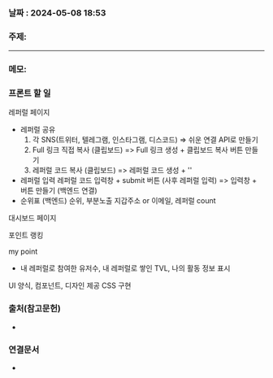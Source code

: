 
### 날짜 : 2024-05-08 18:53

### 주제: 

---
### 메모: 
### 프론트 할 일 

레퍼럴 페이지
- 레퍼럴 공유
	1. 각 SNS(트위터, 텔레그램, 인스타그램, 디스코드) 
	   => 쉬운 연결 API로 만들기
	2. Full 링크 직접 복사 (클립보드)
	   => Full 링크 생성 + 클립보드 복사 버튼 만들기
	3. 레퍼럴 코드 복사 (클립보드)
	   => 레퍼럴 코드 생성 + ''
- 레퍼럴 입력
	 레퍼럴 코드 입력창 + submit 버튼 (사후 레퍼럴 입력)
	 => 입력창 + 버튼 만들기 (백엔드 연결)
- 순위표 
	 (백엔드) 순위, 부분노출 지갑주소 or 이메일, 레퍼럴 count

대시보드 페이지

포인트 랭킹

my point
- 내 레퍼럴로 참여한 유저수, 내 레퍼럴로 쌓인 TVL, 나의 활동 정보 표시

UI 양식, 컴포넌트, 디자인 제공
CSS 구현 






### 출처(참고문헌)
-

### 연결문서
-
